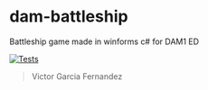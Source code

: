 # dam-battleship

Battleship game made in winforms c# for DAM1 ED

[![Tests](https://github.com/TortitasT/dam-battleship/actions/workflows/tests.yml/badge.svg)](https://github.com/TortitasT/dam-battleship/actions/workflows/tests.yml)

> Victor Garcia Fernandez
